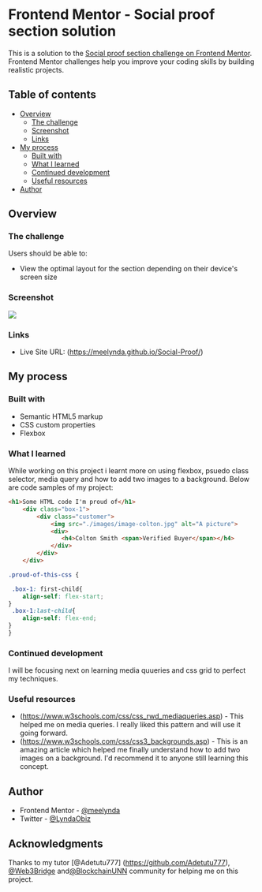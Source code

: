 # Frontend Mentor - Social proof section solution

This is a solution to the [Social proof section challenge on Frontend Mentor](https://www.frontendmentor.io/challenges/social-proof-section-6e0qTv_bA). Frontend Mentor challenges help you improve your coding skills by building realistic projects. 

## Table of contents

- [Overview](#overview)
  - [The challenge](#the-challenge)
  - [Screenshot](#screenshot)
  - [Links](#links)
- [My process](#my-process)
  - [Built with](#built-with)
  - [What I learned](#what-i-learned)
  - [Continued development](#continued-development)
  - [Useful resources](#useful-resources)
- [Author](#author)


## Overview

### The challenge

Users should be able to:

- View the optimal layout for the section depending on their device's screen size

### Screenshot

![](./images/social-proof%20img.jpg)


### Links

- Live Site URL: (https://meelynda.github.io/Social-Proof/)

## My process

### Built with

- Semantic HTML5 markup
- CSS custom properties
- Flexbox

### What I learned

While working on this project i learnt more on using flexbox, psuedo class selector, media query and  how to add two images to a background. 
Below are code samples of my project:

```html
<h1>Some HTML code I'm proud of</h1>
    <div class="box-1">
        <div class="customer">
            <img src="./images/image-colton.jpg" alt="A picture">
            <div>
               <h4>Colton Smith <span>Verified Buyer</span></h4>
            </div>
        </div>
    </div>
```
```css
.proud-of-this-css {

 .box-1: first-child{
    align-self: flex-start;
}
 .box-1:last-child{
    align-self: flex-end;
}
}
```
 
### Continued development

I will be focusing next on learning media quueries and css grid to perfect my techniques.  

### Useful resources

- (https://www.w3schools.com/css/css_rwd_mediaqueries.asp) - This helped me on media queries. I really liked this pattern and will use it going forward.
- (https://www.w3schools.com/css/css3_backgrounds.asp) - This is an amazing article which helped me finally understand how to  add two images on a background. I'd recommend it to anyone still learning this concept.


## Author

- Frontend Mentor - [@meelynda](https://www.frontendmentor.io/profile/yourusername)
- Twitter - [@LyndaObiz](https://www.twitter.com/LyndaObiz)


## Acknowledgments

Thanks to my tutor [@Adetutu777] (https://github.com/Adetutu777), [@Web3Bridge](https://twitter.com/Web3Bridge)  and[@BlockchainUNN](https://twitter.com/blockchainunn) community for helping me on this project.